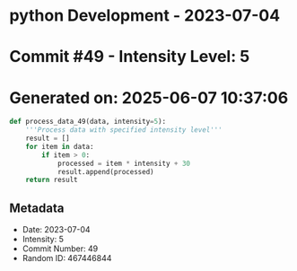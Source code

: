 ﻿# python Development - 2023-07-04
# Commit #49 - Intensity Level: 5
# Generated on: 2025-06-07 10:37:06
```python
def process_data_49(data, intensity=5):
    '''Process data with specified intensity level'''
    result = []
    for item in data:
        if item > 0:
            processed = item * intensity + 30
            result.append(processed)
    return result
```
## Metadata
- Date: 2023-07-04
- Intensity: 5
- Commit Number: 49
- Random ID: 467446844
